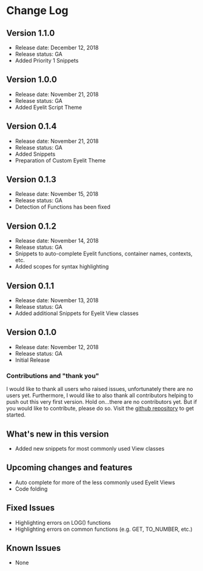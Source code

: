 # Change Log

## Version 1.1.0
* Release date: December 12, 2018
* Release status: GA
* Added Priority 1 Snippets

## Version 1.0.0
* Release date: November 21, 2018
* Release status: GA
* Added Eyelit Script Theme

## Version 0.1.4
* Release date: November 21, 2018
* Release status: GA
* Added Snippets
* Preparation of Custom Eyelit Theme

## Version 0.1.3
* Release date: November 15, 2018
* Release status: GA
* Detection of Functions has been fixed

## Version 0.1.2
* Release date: November 14, 2018
* Release status: GA
* Snippets to auto-complete Eyelit functions, container names, contexts, etc.
* Added scopes for syntax highlighting

## Version 0.1.1
* Release date: November 13, 2018
* Release status: GA
* Added additional Snippets for Eyelit View classes

## Version 0.1.0
* Release date: November 12, 2018
* Release status: GA
* Initial Release

### Contributions and "thank you"
I would like to thank all users who raised issues, unfortunately there are no users yet. Furthermore, I would like to also thank all contributors helping to push out this very first version. Hold on...there are no contributors yet. But if you would like to contribute, please do so. Visit the [github repository](https://github.com/amoekesch/vscode-ext-escn) to get started.

## What's new in this version
* Added new snippets for most commonly used View classes

## Upcoming changes and features
* Auto complete for more of the less commonly used Eyelit Views
* Code folding

## Fixed Issues
* Highlighting errors on LOG() functions
* Highlighting errors on common functions (e.g. GET, TO_NUMBER, etc.)

## Known Issues
* None

